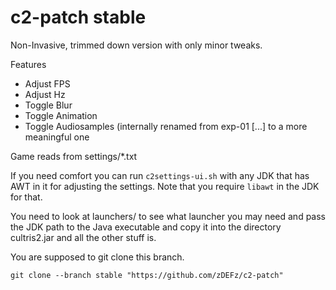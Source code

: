 # c2-patch stable

Non-Invasive, trimmed down version with only minor tweaks. 

Features
- Adjust FPS
- Adjust Hz
- Toggle Blur
- Toggle Animation
- Toggle Audiosamples (internally renamed from exp-01 [...] to a more meaningful one

Game reads from settings/*.txt

If you need comfort you can run `c2settings-ui.sh` with any JDK that has AWT in it for adjusting the settings. Note that you require `libawt` in the JDK for that.

You need to look at launchers/ to see what launcher you may need and pass the JDK path to the Java executable and copy it into the directory cultris2.jar and all the other stuff is.

You are supposed to git clone this branch.

`git clone --branch stable "https://github.com/zDEFz/c2-patch"`

